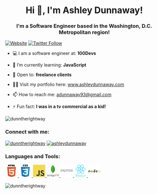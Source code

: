 <h1 align="center">Hi 👋, I'm Ashley Dunnaway!</h1>
<h3 align="center">I'm a Software Engineer based in the Washington, D.C. Metropolitan region!</h3>

[![Website](https://img.shields.io/website?label=ashleydunnaway.com&style=for-the-badge&url=https%3A%2F%2Fashleydunnaway.com)](https://ashleydunnaway.com)
[![Twitter Follow](https://img.shields.io/twitter/follow/DunnTheRightWay?color=1DA1F2&logo=twitter&style=for-the-badge)](https://twitter.com/intent/follow?original_referer=https%3A%2F%2Fgithub.com%2FDunnTheRightWay&screen_name=DunnTheRightWay)

- 💻 I am a software engineer at: **100Devs**

- 🌱 I’m currently learning: **JavaScript**

- 🤝 Open to: **freelance clients**

- 👩‍💻 Visit my portfolio here: www.ashleydunnaway.com

- 📫 How to reach me: adunnaway93@gmail.com

- ⚡ Fun fact: **I was in a tv commercial as a kid!**

<p><img align="center" src="https://github-readme-streak-stats.herokuapp.com/?user=dunntherightway&" alt="dunntherightway" /></p>

<h3 align="left">Connect with me:</h3>
<p align="left">
<a href="https://twitter.com/dunntherightway" target="blank"><img align="center" src="https://raw.githubusercontent.com/rahuldkjain/github-profile-readme-generator/master/src/images/icons/Social/twitter.svg" alt="dunntherightway" height="30" width="40" /></a>
<a href="https://linkedin.com/in/ashleydunnaway" target="blank"><img align="center" src="https://raw.githubusercontent.com/rahuldkjain/github-profile-readme-generator/master/src/images/icons/Social/linked-in-alt.svg" alt="ashleydunnaway" height="30" width="40" /></a>
</p>

<h3 align="left">Languages and Tools:</h3>
<p align="left"> <a href="https://www.w3.org/html/" target="_blank" rel="noreferrer"> <img src="https://raw.githubusercontent.com/devicons/devicon/master/icons/html5/html5-original-wordmark.svg" alt="html5" width="40" height="40"/> </a> <a href="https://www.w3schools.com/css/" target="_blank" rel="noreferrer"> <img src="https://raw.githubusercontent.com/devicons/devicon/master/icons/css3/css3-original-wordmark.svg" alt="css3" width="40" height="40"/> </a> <a href="https://developer.mozilla.org/en-US/docs/Web/JavaScript" target="_blank" rel="noreferrer"> <img src="https://raw.githubusercontent.com/devicons/devicon/master/icons/javascript/javascript-original.svg" alt="javascript" width="40" height="40"/> </a> <a href="https://www.mongodb.com/" target="_blank" rel="noreferrer"> <img src="https://raw.githubusercontent.com/devicons/devicon/master/icons/mongodb/mongodb-original-wordmark.svg" alt="mongodb" width="40" height="40"/> </a> <a href="https://expressjs.com" target="_blank" rel="noreferrer"> <img src="https://raw.githubusercontent.com/devicons/devicon/master/icons/express/express-original-wordmark.svg" alt="express" width="40" height="40"/> </a> <a href="https://reactjs.org/" target="_blank" rel="noreferrer"> <img src="https://raw.githubusercontent.com/devicons/devicon/master/icons/react/react-original-wordmark.svg" alt="react" width="40" height="40"/> </a> <a href="https://nodejs.org" target="_blank" rel="noreferrer"> <img src="https://raw.githubusercontent.com/devicons/devicon/master/icons/nodejs/nodejs-original-wordmark.svg" alt="nodejs" width="40" height="40"/> </a> </p>

<p><img align="center" src="https://github-readme-stats.vercel.app/api/top-langs?username=dunntherightway&show_icons=true&locale=en&layout=compact" alt="dunntherightway" /></p>

